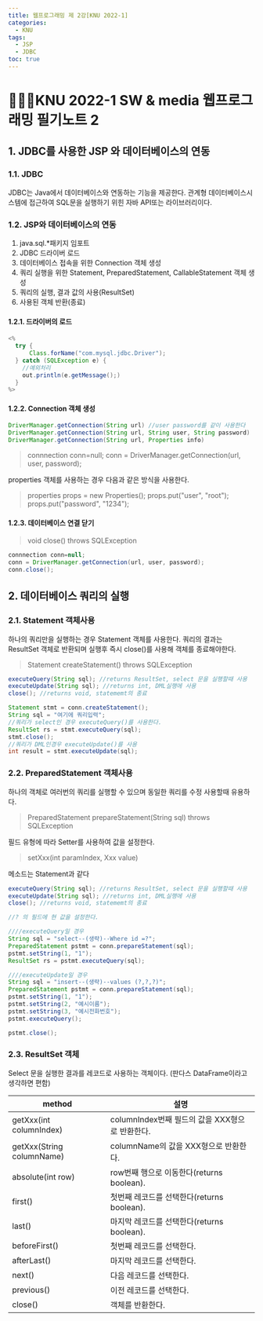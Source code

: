 ```yaml
---
title: 웹프로그래밍 제 2강[KNU 2022-1]
categories:
  - KNU
tags:
  - JSP
  - JDBC
toc: true
---
```


# 👨‍💻🏫KNU 2022-1 SW & media 웹프로그래밍 필기노트 2

## 1. JDBC를 사용한 JSP 와 데이터베이스의 연동

### 1.1. JDBC

JDBC는 Java에서 데이터베이스와 연동하는 기능을 제공한다. 관계형 데이터베이스시스템에 접근하여 SQL문을 실행하기 위힌 자바 API또는 라이브러리이다.

### 1.2. JSP와 데이터베이스의 연동

1. java.sql.*패키지 임포트
2. JDBC 드라이버 로드
3. 데이터베이스 접속을 위한 Connection 객체 생성
4. 쿼리 실행을 위한 Statement, PreparedStatement, CallableStatement 객체 생성
5. 쿼리의 실행, 결과 값의 사용(ResultSet)
6. 사용된 객체 반환(종료)

#### 1.2.1. 드라이버의 로드

~~~java
<%
  try {
      Class.forName("com.mysql.jdbc.Driver");
  } catch (SQLException e) {
    //예외처리
    out.println(e.getMessage();)
  }
%>
~~~

#### 1.2.2. Connection 객체 생성

~~~java
DriverManager.getConnection(String url) //user password를 같이 사용한다
DriverManager.getConnection(String url, String user, String password)
DriverManager.getConnection(String url, Properties info)
~~~

>connnection conn=null;
>conn = DriverManager.getConnection(url, user, password);

properties 객체를 사용하는 경우 다음과 같은 방식을 사용한다.

> properties props = new Properties();
> props.put("user", "root");
> props.put("password", "1234");

#### 1.2.3. 데이터베이스 연결 닫기

>void close() throws SQLException

~~~java
connnection conn=null;
conn = DriverManager.getConnection(url, user, password);
conn.close();
~~~

## 2. 데이터베이스 쿼리의 실행

### 2.1. Statement 객체사용

하나의 쿼리만을 실행하는 경우 Statement 객체를 사용한다. 쿼리의 결과는 ResultSet 객체로 반환되며 실행후 즉시 close()를 사용해 객체를 종료해야한다.

>Statement createStatement() throws SQLException

~~~java
executeQuery(String sql); //returns ResultSet, select 문을 실행할때 사용
executeUpdate(String sql); //returns int, DML실행에 사용
close(); //returns void, statememt의 종료
~~~

~~~java
Statement stmt = conn.createStatement();
String sql = "여기에 쿼리입력";
//쿼리가 select인 경우 executeQuery()를 사용한다.
ResultSet rs = stmt.executeQuery(sql);
stmt.close();
//쿼리가 DML인경우 executeUpdate()를 사용
int result = stmt.executeUpdate(sql);
~~~

### 2.2. PreparedStatement 객체사용

하나의 객체로 여러번의 쿼리를 실행할 수 있으며 동일한 쿼리를 수정 사용할때 유용하다.

> PreparedStatement prepareStatement(String sql) throws SQLException

필드 유형에 따라 Setter를 사용하여 값을 설정한다.

> setXxx(int paramIndex, Xxx value)

메소드는 Statement과 같다

~~~java
executeQuery(String sql); //returns ResultSet, select 문을 실행할때 사용
executeUpdate(String sql); //returns int, DML실행에 사용
close(); //returns void, statememt의 종료
~~~

~~~java
//? 의 필드에 현 값을 설정한다.

////executeQuery일 경우
String sql = "select--(생략)--Where id =?";
PreparedStatement pstmt = conn.prepareStatement(sql);
pstmt.setString(1, "1");
ResultSet rs = pstmt.executeQuery(sql);

////executeUpdate일 경우
String sql = "insert--(생략)--values (?,?,?)";
PreparedStatement pstmt = conn.prepareStatement(sql);
pstmt.setString(1, "1");
pstmt.setString(2, "예시이름");
pstmt.setString(3, "예시전화번호");
pstmt.executeQuery();

pstmt.close();
~~~

### 2.3. ResultSet 객체

Select 문을 실행한 결과를 레코드로 사용하는 객체이다. (판다스 DataFrame이라고 생각하면 편함)

|method|설명|
|-|-|
|getXxx(int columnIndex) |columnIndex번째 필드의 값을 XXX형으로 반환한다.|
|getXxx(String columnName) |columnName의 값을 XXX형으로 반환한다.|
|absolute(int row) |row번째 행으로 이동한다(returns boolean).|
|first() |첫번째 레코드를 선택한다(returns boolean).|
|last() |마지막 레코드를 선택한다(returns boolean).|
|beforeFirst() |첫번째 레코드를 선택한다.|
|afterLast() |마지막 레코드를 선택한다.|
|next() |다음 레코드를 선택한다.|
|previous() |이전 레코드를 선택한다.|
|close() |객체를 반환한다.|